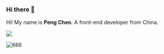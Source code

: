 ### Hi there 👋
Hi! My name is **Peng Chen**.
A front-end developer from China.

<img src="https://github-readme-stats.vercel.app/api?username=chenpeng991105" />

![666](https://github-readme-stats.vercel.app/api/top-langs/?username=chenpeng991105)

